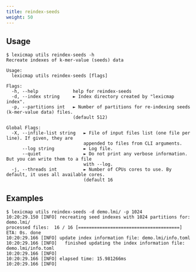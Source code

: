 ```yaml
---
title: reindex-seeds
weight: 50
---
```


## Usage

```plain
$ lexicmap utils reindex-seeds -h
Recreate indexes of k-mer-value (seeds) data

Usage:
  lexicmap utils reindex-seeds [flags]

Flags:
  -h, --help             help for reindex-seeds
  -d, --index string     ► Index directory created by "lexicmap index".
  -p, --partitions int   ► Number of partitions for re-indexing seeds (k-mer-value data) files.
                         (default 512)

Global Flags:
  -X, --infile-list string   ► File of input files list (one file per line). If given, they are
                             appended to files from CLI arguments.
      --log string           ► Log file.
      --quiet                ► Do not print any verbose information. But you can write them to a file
                             with --log.
  -j, --threads int          ► Number of CPUs cores to use. By default, it uses all available cores.
                             (default 16
```

## Examples


    $ lexicmap utils reindex-seeds -d demo.lmi/ -p 1024
    10:20:29.150 [INFO] recreating seed indexes with 1024 partitions for: demo.lmi/
    processed files:  16 / 16 [======================================] ETA: 0s. done
    10:20:29.166 [INFO] update index information file: demo.lmi/info.toml
    10:20:29.166 [INFO]   finished updating the index information file: demo.lmi/info.toml
    10:20:29.166 [INFO]
    10:20:29.166 [INFO] elapsed time: 15.981266ms
    10:20:29.166 [INFO]
